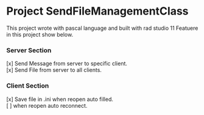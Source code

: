 # Project SendFileManagementClass

This project wrote with pascal language and built with rad studio 11
Featuere in this project show below.
<h3>Server Section</h3>
[x] Send Message from server to specific client. <br />
[x] Send File from server to all clients. 

<h3>Client Section</h3>
[x] Save file in .ini when reopen auto filled. <br />
[ ] when reopen auto reconnect. 
